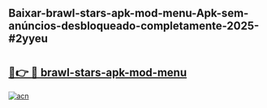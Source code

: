 ## Baixar-brawl-stars-apk-mod-menu-Apk-sem-anúncios-desbloqueado-completamente-2025-#2yyeu

# <h2><a href="https://ainizakaria.my?title=brawl-stars-apk-mod-menu&ref=20M">🔗👉 🔴 brawl-stars-apk-mod-menu</a></h2>

[![acn](https://github.com/user-attachments/assets/0f9c940e-d8b0-45ae-aac7-cd30a18b3e1c)](https://ainizakaria.my?title=brawl-stars-apk-mod-menu&ref=20M)

